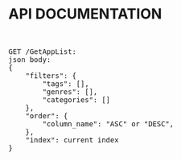 <h1>API DOCUMENTATION</h1>
<br>
<pre>
GET /GetAppList:
json body:
{
    "filters": {
        "tags": [],
        "genres": [],
        "categories": []
    },
    "order": {
        "column_name": "ASC" or "DESC",
    },
    "index": current index
}
</pre>

